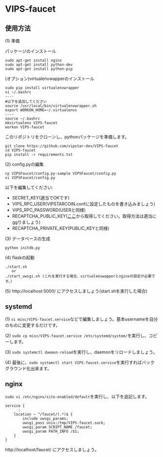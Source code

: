 # VIPS-faucet

## 使用方法

(1) 準備

パッケージのインストール
```
sudo apt-get install nginx
sudo apt-get install python-dev
sudo apt-get install python-pip
```

(オプション)virtualenvwapperのインストール
```
sudo pip install virtualenvwrapper
vi ~/.bashrc
----
#以下を追加してください
source /usr/local/bin/virtualenvwrapper.sh
export WORKON_HOME=~/.virtualenvs
----
source ~/.bashrc
mkvirtualenv VIPS-faucet
workon VIPS-faucet
```

このリポジトリをクローンし、pythonパッケージを準備します。
```
git clone https://github.com/vipstar-dev/VIPS-faucet
cd VIPS-faucet
pip install -r requirements.txt
```

(2) config.pyの編集
```
cp VIPSFaucet/config.py-sample VIPSFaucet/config.py
vi VIPSFaucet/config.py
```
以下を編集してください:
* SECRET_KEY(適当でOKです)
* VIPS_RPC_USER(VIPSTARCOIN.confに設定したものを書き込みましょう)
* VIPS_RPC_PASSWORD(USERと同様)
* RECAPTCHA_PUBLIC_KEY([ここ](https://www.google.com/recaptcha/intro/v3beta.html)から取得してください。取得方法は適当にggりましょう)
* RECAPTCHA_PRIVATE_KEY(PUBLIC_KEYと同様)

(3) データベースの生成

```
python initdb.py
```

(4) flaskの起動

```
./start.sh
   or
./start_uwsgi.sh (これを実行する場合、virtualenvwapperとnginxの設定が必要です。)
```

(5) http://localhost:5000/ にアクセスしましょう(start.shを実行した場合)

## systemd

(1) `vi misc/VIPS-faucet.service`などで編集しましょう。基本usernameを自分のものに変更するだけです。

(2) `sudo cp misc/VIPS-faucet.service /etc/systemd/system/`を実行し、コピーします。

(3) `sudo systemctl daemon-reload`を実行し、daemonをリロードしましょう。

(4) 最後に、`sudo systemctl start VIPS-faucet.service`を実行すればバックグラウンド化出来ます。 

## nginx

`sudo vi /etc/nginx/site-enabled/default`を実行し、以下を追記します。
```
service {
      :
    location ~ ^/faucet/(.*)$ {
        include uwsgi_params;
        uwsgi_pass unix:/tmp/VIPS-faucet.sock;
        uwsgi_param SCRIPT_NAME /faucet;
        uwsgi_param PATH_INFO /$1;
    }
}
```

http://localhost/faucet/ にアクセスしましょう。
